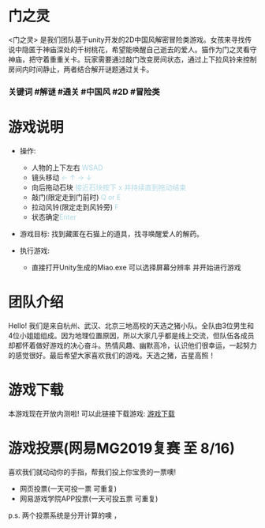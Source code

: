 # 门之灵
<门之灵> 是我们团队基于unity开发的2D中国风解密冒险类游戏。女孩来寻找传说中隐匿于神庙深处的千树桃花，希望能唤醒自己逝去的爱人。猫作为门之灵看守神庙，把守着重重关卡。玩家需要通过敲门改变房间状态，通过上下拉风铃来控制房间内时间静止，两者结合解开谜题通过关卡。

### 关键词 #解谜 #通关 #中国风 #2D #冒险类

# 游戏说明
- 操作:
    - 人物的上下左右 <font color='lightblue'> WSAD </font>
    - 镜头移动  <font color='lightblue'>&larr; &uarr; &rarr; &darr; </font>
    - 向后拖动石块 <font color='lightblue'>接近石块按下 x 并持续直到拖动结束</font>
    - 敲门(限定走到门前时) <font color='lightblue'>Q or E </font>
    - 拉动风铃(限定走到风铃旁) <font color='lightblue'>F </font>
    - 状态确定<font color='lightblue'>Enter </font>

- 游戏目标: 找到藏匿在石猫上的道具，找寻唤醒爱人的解药。

- 执行游戏:
    - 直接打开Unity生成的Miao.exe 可以选择屏幕分辨率 并开始进行游戏

# 团队介绍
Hello! 我们是来自杭州、武汉、北京三地高校的天选之猪小队。全队由3位男生和4位小姐姐组成。因为地理位置原因，所以大家几乎都是线上交流，但队伍各成员却都怀着做好游戏的决心奋斗。热情风趣、幽默高冷，认识他们很幸运，一起努力的感觉很好。最后希望大家喜欢我们的游戏。天选之猪，吉星高照！

# 游戏下载
本游戏现在开放内测啦! 可以此链接下载游戏: [游戏下载](https://1drv.ms/u/s!Au8LUi11wCo5uEfwdE-ejePRBCxn?e=HmRDHh)

# 游戏投票(网易MG2019复赛 至 8/16)
  喜欢我们就动动你的手指，帮我们投上你宝贵的一票噢!
  - 网页投票(一天可投一票 可重复)
  - 网易游戏学院APP投票(一天可投五票 可重复)
    
 p.s. 两个投票系统是分开计算的噢
，